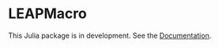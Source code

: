 # LEAPMacro

This Julia package is in development. See the [Documentation](https://sei-international.github.io/LEAPMacro/dev/).
